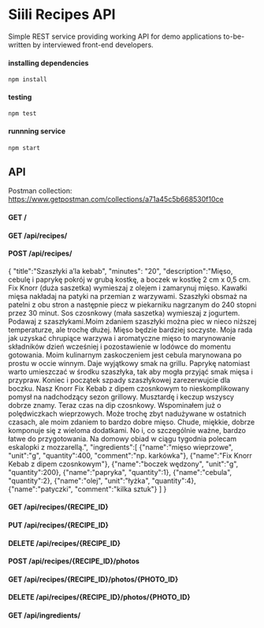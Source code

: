 # Siili Recipes API

Simple REST service providing working API for demo applications to-be-written by interviewed front-end developers.

#### installing dependencies

```
npm install
```

#### testing

```
npm test
```

#### runnning service

```
npm start
```

## API

Postman collection: <https://www.getpostman.com/collections/a71a45c5b668530f10ce>

#### GET /
#### GET /api/recipes/
#### POST /api/recipes/

{
    "title":"Szaszłyki a’la kebab",
    "minutes": "20",
    "description":"Mięso, cebulę i paprykę pokrój w grubą kostkę, a boczek w kostkę 2 cm x 0,5 cm. Fix Knorr (duża saszetka) wymieszaj z olejem i zamarynuj mięso. Kawałki mięsa nakładaj na patyki na przemian z warzywami. Szaszłyki obsmaż na patelni z obu stron a następnie piecz w piekarniku nagrzanym do 240 stopni przez 30 minut. Sos czosnkowy (mała saszetka) wymieszaj z jogurtem. Podawaj z szaszłykami.Moim zdaniem szaszłyki można piec w nieco niższej temperaturze, ale trochę dłużej. Mięso będzie bardziej soczyste. Moja rada jak uzyskać chrupiące warzywa i aromatyczne mięso to marynowanie składników dzień wcześniej i pozostawienie w lodówce do momentu gotowania. Moim kulinarnym zaskoczeniem jest cebula marynowana po prostu w occie winnym. Daje wyjątkowy smak na grillu. Paprykę natomiast warto umieszczać w środku szaszłyka, tak aby mogła przyjąć smak mięsa i przypraw. Koniec i początek szpady szaszłykowej zarezerwujcie dla boczku. Nasz Knorr Fix Kebab z dipem czosnkowym to nieskomplikowany pomysł na nadchodzący sezon grillowy. Musztardę i keczup wszyscy dobrze znamy. Teraz czas na dip czosnkowy. Wspominałem już o polędwiczkach wieprzowych. Może trochę zbyt nadużywane w ostatnich czasach, ale moim zdaniem to bardzo dobre mięso. Chude, miękkie, dobrze komponuje się z wieloma dodatkami. No i, co szczególnie ważne, bardzo łatwe do przygotowania. Na domowy obiad w ciągu tygodnia polecam eskalopki z mozzarellą.",
    "ingredients":[
        {"name":"mięso wieprzowe", "unit":"g", "quantity":400, "comment":"np. karkówka"},
        {"name":"Fix Knorr Kebab z dipem czosnkowym"},
        {"name":"boczek wędzony", "unit":"g", "quantity":200},
        {"name":"papryka", "quantity":1},
        {"name":"cebula", "quantity":2},
        {"name":"olej", "unit":"łyżka", "quantity":4},
        {"name":"patyczki", "comment":"kilka sztuk"}
     ]
}

#### GET /api/recipes/{RECIPE_ID}
#### PUT /api/recipes/{RECIPE_ID}
#### DELETE /api/recipes/{RECIPE_ID}
#### POST /api/recipes/{RECIPE_ID}/photos
#### GET /api/recipes/{RECIPE_ID}/photos/{PHOTO_ID}
#### DELETE /api/recipes/{RECIPE_ID}/photos/{PHOTO_ID}
#### GET /api/ingredients/
